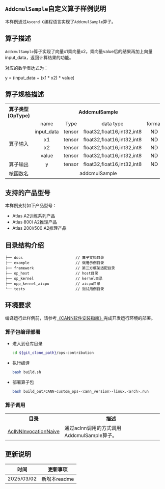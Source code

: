 ## `AddcmulSample`自定义算子样例说明 
本样例通过`Ascend C`编程语言实现了`AddcmulSample`算子。

## 算子描述
`AddcmulSample`算子实现了向量x1乘向量x2，乘向量value后的结果再加上向量input_data，返回计算结果的功能。

对应的数学表达式为：

y = (input_data + (x1 * x2) * value)

## 算子规格描述

<table>
<tr><th align="center">算子类型(OpType)</th><th colspan="4" align="center">AddcmulSample</th></tr> 
<tr><td align="center"> </td><td align="center">name</td><td align="center">Type</td><td align="center">data type</td><td align="center">format</td></tr>  
<tr><td rowspan="5" align="center">算子输入</td>
 
<tr><td align="center">input_data</td><td align="center">tensor</td><td align="center">float32,float16,int32,int8</td><td align="center">ND</td></tr>  
<tr><td align="center">x1</td><td align="center">tensor</td><td align="center">float32,float16,int32,int8</td><td align="center">ND</td></tr> 
<tr><td align="center">x2</td><td align="center">tensor</td><td align="center">float32,float16,int32,int8</td><td align="center">ND</td></tr> 
<tr><td align="center">value</td><td align="center">tensor</td><td align="center">float32,float16,int32,int8</td><td align="center">ND</td></tr> 

<tr><td rowspan="1" align="center">算子输出</td>
<td align="center">y</td><td align="center">tensor</td><td align="center">float32,float16,int32,int8</td><td align="center">ND</td></tr>  
<tr><td rowspan="1" align="center">核函数名</td><td colspan="4" align="center">addcmulSample</td></tr>  
</table>

## 支持的产品型号
本样例支持如下产品型号：
- Atlas A2训练系列产品
- Atlas 800I A2推理产品
- Atlas 200I/500 A2推理产品

## 目录结构介绍
```
├── docs                        // 算子文档目录
├── example                     // 调用示例目录
├── framework                   // 第三方框架适配目录
├── op_host                     // host目录
├── op_kernel                   // kernel目录
├── opp_kernel_aicpu            // aicpu目录
└── tests                       // 测试用例目录
```

## 环境要求
编译运行此样例前，请参考[《CANN软件安装指南》](https://hiascend.com/document/redirect/CannCommunityInstSoftware)完成开发运行环境的部署。

### 算子包编译部署
  - 进入到仓库目录

    ```bash
    cd ${git_clone_path}/ops-contribution
    ```

  - 执行编译

    ```bash
    bash build.sh
    ```

  - 部署算子包

    ```bash
    bash build_out/CANN-custom_ops-<cann_version>-linux.<arch>.run
    ```

### 算子调用
<table>
    <th>目录</th><th>描述</th>
    <tr>
        <td><a href="./examples/AclNNInvocationNaive"> AclNNInvocationNaive</td><td>通过aclnn调用的方式调用AddcmulSample算子。</td>
    </tr>
</table>

## 更新说明
| 时间 | 更新事项 |
|----|------|
| 2025/03/02 | 新增本readme |